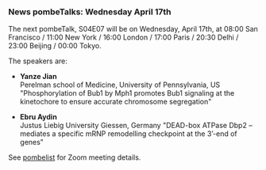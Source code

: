 ### News pombeTalks: Wednesday April 17th
<!-- newsfeed_thumbnail: PombeTalks32px.png -->

The next pombeTalk, S04E07 will be on Wednesday, April 17th, at 08:00
San Francisco / 11:00 New York / 16:00 London / 17:00 Paris / 20:30
Delhi / 23:00 Beijing / 00:00 Tokyo.

The speakers are:

  - **Yanze Jian** \
    Perelman school of Medicine, University of Pennsylvania, US \
    "Phosphorylation of Bub1 by Mph1 promotes Bub1 signaling at the kinetochore to ensure accurate chromosome segregation"

  - **Ebru Aydin** \
    Justus Liebig University Giessen, Germany
    "DEAD-box ATPase Dbp2 – mediates a specific mRNP remodelling checkpoint at the 3’-end of genes"

See [pombelist](https://lists.cam.ac.uk/sympa/info/ucam-pombelist) for
Zoom meeting details.



